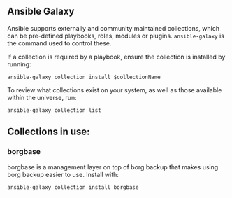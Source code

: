 ## Ansible Galaxy

Ansible supports externally and community maintained collections, which can be pre-defined playbooks, roles, modules or plugins. `ansible-galaxy` is the command used to control these. 

If a collection is required by a playbook, ensure the collection is installed by running:

	ansible-galaxy collection install $collectionName

To review what collections exist on your system, as well as those available within the universe, run:

	ansible-galaxy collection list

## Collections in use:

### borgbase

borgbase is a management layer on top of borg backup that makes using borg backup easier to use. Install with:

	ansible-galaxy collection install borgbase
